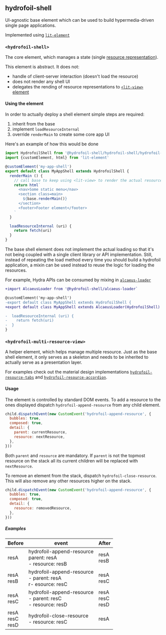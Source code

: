 ## hydrofoil-shell

UI-agnostic base element which can be used to build hypermedia-driven
single page applications.

Implemented using [`lit-element`][le]

[le]: https://lit-element.polymer-project.org

### `<hydrofoil-shell>`

The core element, which manages a state (single [resource representation][rr]).

This element is abstract. It does not:

* handle of client-server interaction (doesn't load the resource)
* does not render any shell UI
* delegates the rending of resource representations to [`<lit-view>` element][la]

[rr]: https://restful-api-design.readthedocs.io/en/latest/resources.html
[la]: https://lit-any.hypermedia.app/?selectedKind=lit-view&selectedStory=basic&full=0&addons=1&stories=1&panelRight=1&addonPanel=storybooks%2Fstorybook-addon-knobs

#### Using the element

In order to actually deploy a shell element simple steps are required:

1. inherit from the base
1. implement `loadResourceInternal`
1. override `renderMain` to create some core app UI

Here's an example of how this would be done

```js
import HydrofoilShell from '@hydrofoil-shell/hydrofoil-shell/hydrofoil-shell`
import {customElement, html} from 'lit-element'

@customElement('my-app-shell')
export default class MyAppShell extends HydrofoilShell {
  renderMain () {
    // call base to keep using <lit-view> to render the actual resource
    return html`
      <nav>Some static menu</nav>
      <section class=main>
        ${base.renderMain()}
      </section>
      <footer>Footer element</footer>
    `
  }

  loadResourceInternal (uri) {
    return fetch(uri)
  }
}
```

The base shell element does not implement the actual loading so that it's not
being coupled with a single client library or API implementation. Still, instead of
repeating the load method every time you should build a hydrofoil application,
a mixin can be used instead to reuse the logic for loading the resources.

For example, Hydra APIs can be consumed by mixing in [`alcaeus-loader`][al]

```diff
+import AlcaeusLoader from '@hydrofoil-shell/alcaeus-loader`

@customElement('my-app-shell')
-export default class MyAppShell extends HydrofoilShell {
+export default class MyAppShell extends AlcaeusLoader(HydrofoilShell) {

-  loadResourceInternal (uri) {
-    return fetch(uri)
-  }
}
```

[al]: https://github.com/hypermedia-app/alcaeus-loader

### `<hydrofoil-multi-resource-view>`

A helper element, which helps manage multiple resource. Just as the base shell
element, it only serves as a skeleton and needs to be inherited to actually serve
as a presentation layer.

For examples check out the material design implementations [`hydrofoil-resource-tabs`][hr-tabs]
and [`hydrofoil-resource-accordion`][hr-accordion].

[hr-tabs]: https://github.com/hypermedia-app/hydrofoil-paper-shell/blob/master/hydrofoil-resource-tabs.ts
[hr-accordion]: https://github.com/hypermedia-app/hydrofoil-paper-shell/blob/master/hydrofoil-resource-accordion.ts

#### Usage

The element is controlled by standard DOM events. To add a resource to the ones displayed
dispatch `hydrofoil-append-resource` from any child element.

```js
child.dispatchEvent(new CustomEvent('hydrofoil-append-resource', {
  bubbles: true,
  composed: true,
  detail: {
    parent: currentResource,
    resource: nextResource,
  },
}))
```

Both `parent` and `resource` are mandatory. If `parent` is not the topmost resource on the stack
all its current children will be replaced with `nextResource`.

To remove an element from the stack, dispatch `hydrofoil-close-resource`. This will also remove
any other resources higher on the stack.

```js
child.dispatchEvent(new CustomEvent('hydrofoil-append-resource', {
  bubbles: true,
  composed: true,
  detail: {
    resource: removedResource,
  },
}))
```

##### Examples

| Before | event | After |
| -- | -- | -- |
| resA | hydrofoil-append-resource<br>parent: resA<br>- resource: resB | resA<br>resB |
| resA<br>resB | hydrofoil-append-resource<br>- parent: resA<br>r- esource: resC | resA<br>resC |
| resA<br>resC | hydrofoil-append-resource<br>- parent: resC<br>- resource: resD | resA<br>resC<br>resD |
| resA<br>resC<br>resD | hydrofoil-close-resource<br>- resource: resC | resA |
